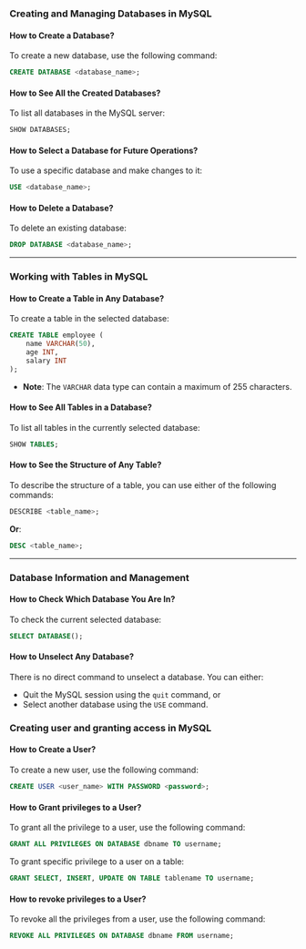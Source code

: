 ### Creating and Managing Databases in MySQL

#### How to Create a Database?
To create a new database, use the following command:
```sql
CREATE DATABASE <database_name>;
```

#### How to See All the Created Databases?
To list all databases in the MySQL server:
```sql
SHOW DATABASES;
```

#### How to Select a Database for Future Operations?
To use a specific database and make changes to it:
```sql
USE <database_name>;
```

#### How to Delete a Database?
To delete an existing database:
```sql
DROP DATABASE <database_name>;
```

---

### Working with Tables in MySQL

#### How to Create a Table in Any Database?
To create a table in the selected database:
```sql
CREATE TABLE employee (
    name VARCHAR(50),
    age INT,
    salary INT
);
```
- **Note**: The `VARCHAR` data type can contain a maximum of 255 characters.

#### How to See All Tables in a Database?
To list all tables in the currently selected database:
```sql
SHOW TABLES;
```

#### How to See the Structure of Any Table?
To describe the structure of a table, you can use either of the following commands:
```sql
DESCRIBE <table_name>;
```
**Or**:
```sql
DESC <table_name>;
```

---

### Database Information and Management

#### How to Check Which Database You Are In?
To check the current selected database:
```sql
SELECT DATABASE();
```

#### How to Unselect Any Database?
There is no direct command to unselect a database. You can either:
- Quit the MySQL session using the `quit` command, or
- Select another database using the `USE` command.


### Creating user and granting access in MySQL

#### How to Create a User?
To create a new user, use the following command:
```sql
CREATE USER <user_name> WITH PASSWORD <password>;
```

#### How to Grant privileges to a User?
To grant all the privilege to a user, use the following command:
```sql
GRANT ALL PRIVILEGES ON DATABASE dbname TO username;
```

To grant specific privilege to a user on a table:
```sql
GRANT SELECT, INSERT, UPDATE ON TABLE tablename TO username;
```

#### How to revoke privileges to a User?
To revoke all the privileges from a user, use the following command:
```sql
REVOKE ALL PRIVILEGES ON DATABASE dbname FROM username;
```
